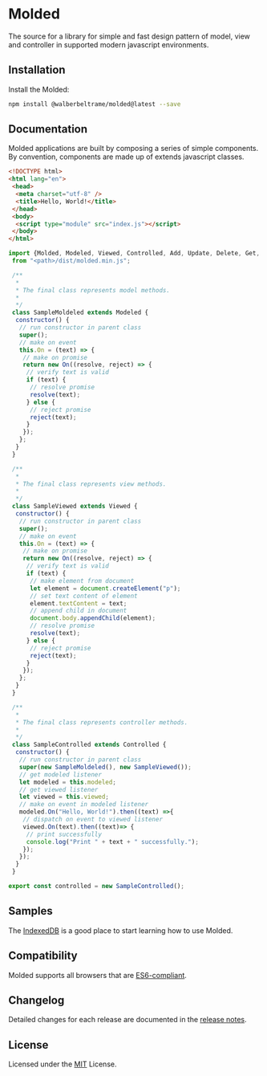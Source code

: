 # Molded
The source for a library for simple and fast design pattern of model, view and controller in supported modern javascript environments.

## Installation
Install the Molded:
```bash
npm install @walberbeltrame/molded@latest --save
```
## Documentation
Molded applications are built by composing a series of simple components. By convention, components are made up of extends javascript classes.
```html
<!DOCTYPE html>
<html lang="en">
 <head>
  <meta charset="utf-8" />
  <title>Hello, World!</title>
 </head>
 <body>
  <script type="module" src="index.js"></script>
 </body>
</html>
```
```javascript
import {Molded, Modeled, Viewed, Controlled, Add, Update, Delete, Get, On, Off}
 from "<path>/dist/molded.min.js";

 /**
  * 
  * The final class represents model methods.
  * 
  */
 class SampleMoldeled extends Modeled {
  constructor() {
   // run constructor in parent class
   super();
   // make on event
   this.On = (text) => {
    // make on promise
    return new On((resolve, reject) => {
     // verify text is valid
     if (text) {
      // resolve promise
      resolve(text);
     } else {
      // reject promise
      reject(text);
     }
    });
   };
  }
 }

 /**
  * 
  * The final class represents view methods.
  * 
  */
 class SampleViewed extends Viewed {
  constructor() {
   // run constructor in parent class
   super();
   // make on event
   this.On = (text) => {
    // make on promise
    return new On((resolve, reject) => {
     // verify text is valid
     if (text) {
      // make element from document
      let element = document.createElement("p");
      // set text content of element
      element.textContent = text;
      // append child in document
      document.body.appendChild(element);
      // resolve promise
      resolve(text);
     } else {
      // reject promise
      reject(text);
     }
    });
   };
  }
 }

 /**
  * 
  * The final class represents controller methods.
  * 
  */
 class SampleControlled extends Controlled {
  constructor() {
   // run constructor in parent class
   super(new SampleMoldeled(), new SampleViewed());
   // get modeled listener
   let modeled = this.modeled;
   // get viewed listener
   let viewed = this.viewed;
   // make on event in modeled listener
   modeled.On("Hello, World!").then((text) =>{
    // dispatch on event to viewed listener
    viewed.On(text).then((text)=> {
     // print successfully 
     console.log("Print " + text + " successfully.");
    });
   });
  }
 }

export const controlled = new SampleControlled();
```

## Samples
The [IndexedDB](http://walberbeltrame.github.io/molded/samples/indexeddb/) is a good place to start learning how to use Molded.

## Compatibility
Molded supports all browsers that are [ES6-compliant](http://kangax.github.io/compat-table/es6/). 

## Changelog
Detailed changes for each release are documented in the [release notes](https://github.com/vuejs/vue/releases).

## License
Licensed under the [MIT](http://opensource.org/licenses/MIT) License.
